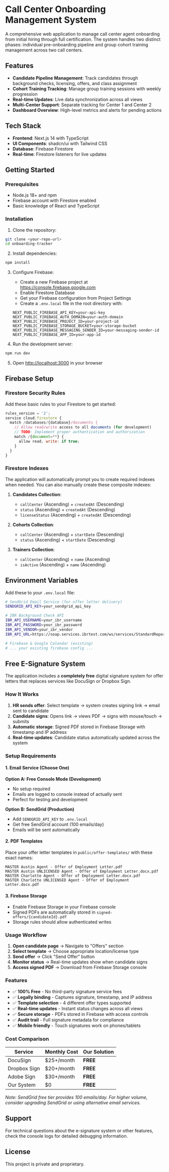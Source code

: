 # Call Center Onboarding Management System

A comprehensive web application to manage call center agent onboarding from initial hiring through full certification. The system handles two distinct phases: individual pre-onboarding pipeline and group cohort training management across two call centers.

## Features

- **Candidate Pipeline Management**: Track candidates through background checks, licensing, offers, and class assignment
- **Cohort Training Tracking**: Manage group training sessions with weekly progression
- **Real-time Updates**: Live data synchronization across all views
- **Multi-Center Support**: Separate tracking for Center 1 and Center 2
- **Dashboard Overview**: High-level metrics and alerts for pending actions

## Tech Stack

- **Frontend**: Next.js 14 with TypeScript
- **UI Components**: shadcn/ui with Tailwind CSS
- **Database**: Firebase Firestore
- **Real-time**: Firestore listeners for live updates

## Getting Started

### Prerequisites

- Node.js 18+ and npm
- Firebase account with Firestore enabled
- Basic knowledge of React and TypeScript

### Installation

1. Clone the repository:

```bash
git clone <your-repo-url>
cd onboarding-tracker
```

2. Install dependencies:

```bash
npm install
```

3. Configure Firebase:

   - Create a new Firebase project at https://console.firebase.google.com
   - Enable Firestore Database
   - Get your Firebase configuration from Project Settings
   - Create a `.env.local` file in the root directory with:

   ```
   NEXT_PUBLIC_FIREBASE_API_KEY=your-api-key
   NEXT_PUBLIC_FIREBASE_AUTH_DOMAIN=your-auth-domain
   NEXT_PUBLIC_FIREBASE_PROJECT_ID=your-project-id
   NEXT_PUBLIC_FIREBASE_STORAGE_BUCKET=your-storage-bucket
   NEXT_PUBLIC_FIREBASE_MESSAGING_SENDER_ID=your-messaging-sender-id
   NEXT_PUBLIC_FIREBASE_APP_ID=your-app-id
   ```

4. Run the development server:

```bash
npm run dev
```

5. Open [http://localhost:3000](http://localhost:3000) in your browser

## Firebase Setup

### Firestore Security Rules

Add these basic rules to your Firestore to get started:

```javascript
rules_version = '2';
service cloud.firestore {
  match /databases/{database}/documents {
    // Allow read/write access to all documents (for development)
    // TODO: Implement proper authentication and authorization
    match /{document=**} {
      allow read, write: if true;
    }
  }
}
```

### Firestore Indexes

The application will automatically prompt you to create required indexes when needed. You can also manually create these composite indexes:

1. **Candidates Collection**:

   - `callCenter` (Ascending) + `createdAt` (Descending)
   - `status` (Ascending) + `createdAt` (Descending)
   - `licenseStatus` (Ascending) + `createdAt` (Descending)

2. **Cohorts Collection**:

   - `callCenter` (Ascending) + `startDate` (Descending)
   - `status` (Ascending) + `startDate` (Descending)

3. **Trainers Collection**:
   - `callCenter` (Ascending) + `name` (Ascending)
   - `isActive` (Ascending) + `name` (Ascending)

## Environment Variables

Add these to your `.env.local` file:

```bash
# SendGrid Email Service (for offer letter delivery)
SENDGRID_API_KEY=your_sendgrid_api_key

# IBR Background Check API
IBR_API_USERNAME=your_ibr_username
IBR_API_PASSWORD=your_ibr_password
IBR_API_VENDOR=your_ibr_vendor
IBR_API_URL=https://soap.services.ibrtest.com/ws/services/StandardReportingService

# Firebase & Google Calendar (existing)
# ... your existing firebase config ...
```

## Free E-Signature System

The application includes a **completely free** digital signature system for offer letters that replaces services like DocuSign or Dropbox Sign.

### How It Works

1. **HR sends offer**: Select template → system creates signing link → email sent to candidate
2. **Candidate signs**: Opens link → views PDF → signs with mouse/touch → submits
3. **Automatic storage**: Signed PDF stored in Firebase Storage with timestamp and IP address
4. **Real-time updates**: Candidate status automatically updated across the system

### Setup Requirements

#### 1. Email Service (Choose One)

**Option A: Free Console Mode (Development)**

- No setup required
- Emails are logged to console instead of actually sent
- Perfect for testing and development

**Option B: SendGrid (Production)**

- Add `SENDGRID_API_KEY` to `.env.local`
- Get free SendGrid account (100 emails/day)
- Emails will be sent automatically

#### 2. PDF Templates

Place your offer letter templates in `public/offer-templates/` with these exact names:

```
MASTER Austin Agent - Offer of Employment Letter.pdf
MASTER Austin UNLICENSED Agent - Offer of Employment Letter.docx.pdf
MASTER Charlotte Agent - Offer of Employment Letter.docx.pdf
MASTER Charlotte UNLICENSED Agent - Offer of Employment Letter.docx.pdf
```

#### 3. Firebase Storage

- Enable Firebase Storage in your Firebase console
- Signed PDFs are automatically stored in `signed-offers/{candidateId}.pdf`
- Storage rules should allow authenticated writes

### Usage Workflow

1. **Open candidate page** → Navigate to "Offers" section
2. **Select template** → Choose appropriate location/license type
3. **Send offer** → Click "Send Offer" button
4. **Monitor status** → Real-time updates show when candidate signs
5. **Access signed PDF** → Download from Firebase Storage console

### Features

- ✅ **100% Free** - No third-party signature service fees
- ✅ **Legally binding** - Captures signature, timestamp, and IP address
- ✅ **Template selection** - 4 different offer types supported
- ✅ **Real-time updates** - Instant status changes across all views
- ✅ **Secure storage** - PDFs stored in Firebase with access controls
- ✅ **Audit trail** - Full signature metadata for compliance
- ✅ **Mobile friendly** - Touch signatures work on phones/tablets

### Cost Comparison

| Service      | Monthly Cost | Our Solution |
| ------------ | ------------ | ------------ |
| DocuSign     | $25+/month   | **FREE**     |
| Dropbox Sign | $20+/month   | **FREE**     |
| Adobe Sign   | $30+/month   | **FREE**     |
| Our System   | $0           | **FREE**     |

_Note: SendGrid free tier provides 100 emails/day. For higher volume, consider upgrading SendGrid or using alternative email services._

## Support

For technical questions about the e-signature system or other features, check the console logs for detailed debugging information.

## License

This project is private and proprietary.
